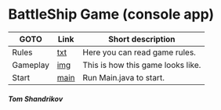 # BattleShip Game (console app)


| GOTO | Link  | Short description
| --- | --- | --- |
| Rules | [txt](\src\main\java\project\rules) | Here you can read game rules. |
| Gameplay | [img](\src\main\java\project\GamePlayUpd.png) | This is how this game looks like. |
| Start | [main](\src\main\java\project\Main.java) | Run Main.java to start. |

##### *Tom Shandrikov*



